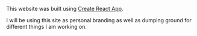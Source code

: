 This website was built using [Create React App](https://github.com/facebookincubator/create-react-app).

I will be using this site as personal branding as well as dumping ground for different things I am working on.